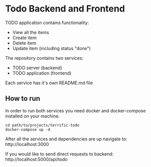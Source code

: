 # Todo Backend and Frontend

TODO application contains functionality:
- View all the items
- Create item
- Delete item
- Update item (including status "done")

The repository contains two services:
- TODO server (backend)
- TODO application (frontend)

Each service has it's own README.md file

## How to run

In order to run both services you need docker and docker-compose installed on your machine.

```
cd path/to/projects/terrific-todo
docker-compose up -d
```

After all the services and dependencies are up navigate to:
http://localhost:3000

If you would like to send direct requests to backend:
http://localhost:5000/api/todo